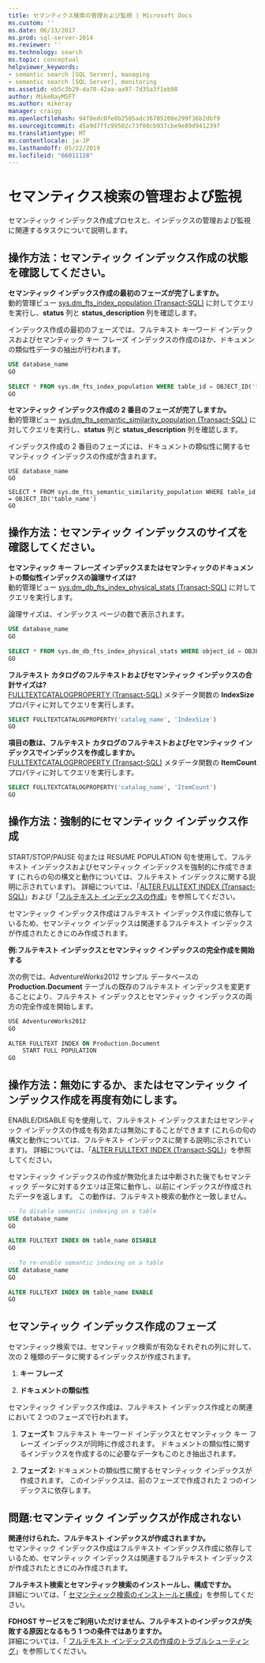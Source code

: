 ```yaml
---
title: セマンティクス検索の管理および監視 | Microsoft Docs
ms.custom: ''
ms.date: 06/13/2017
ms.prod: sql-server-2014
ms.reviewer: ''
ms.technology: search
ms.topic: conceptual
helpviewer_keywords:
- semantic search [SQL Server], managing
- semantic search [SQL Server], monitoring
ms.assetid: eb5c3b29-da70-42aa-aa97-7d35a3f1eb98
author: MikeRayMSFT
ms.author: mikeray
manager: craigg
ms.openlocfilehash: 94f8edc0fe8b2505adc36705200e299f36b2dbf9
ms.sourcegitcommit: 45a9d7ffc99502c73f08cb937cbe9e89d9412397
ms.translationtype: MT
ms.contentlocale: ja-JP
ms.lasthandoff: 05/22/2019
ms.locfileid: "66011128"
---
```

# <a name="manage-and-monitor-semantic-search"></a>セマンティクス検索の管理および監視
  セマンティック インデックス作成プロセスと、インデックスの管理および監視に関連するタスクについて説明します。  
  
##  <a name="HowToMonitorStatus"></a> 操作方法：セマンティック インデックス作成の状態を確認してください。  
 **セマンティック インデックス作成の最初のフェーズが完了しますか。**  
 動的管理ビュー [sys.dm_fts_index_population &#40;Transact-SQL&#41;](/sql/relational-databases/system-dynamic-management-views/sys-dm-fts-index-population-transact-sql) に対してクエリを実行し、**status** 列と **status_description** 列を確認します。  
  
 インデックス作成の最初のフェーズでは、フルテキスト キーワード インデックスおよびセマンティック キー フレーズ インデックスの作成のほか、ドキュメンの類似性データの抽出が行われます。  
  
```sql  
USE database_name  
GO  
  
SELECT * FROM sys.dm_fts_index_population WHERE table_id = OBJECT_ID('table_name')  
GO  
```  
  
 **セマンティック インデックス作成の 2 番目のフェーズが完了しますか。**  
 動的管理ビュー [sys.dm_fts_semantic_similarity_population &#40;Transact-SQL&#41;](/sql/relational-databases/system-dynamic-management-views/sys-dm-fts-semantic-similarity-population-transact-sql) に対してクエリを実行し、**status** 列と **status_description** 列を確認します。  
  
 インデックス作成の 2 番目のフェーズには、ドキュメントの類似性に関するセマンティック インデックスの作成が含まれます。  
  
```wql  
USE database_name  
GO  
  
SELECT * FROM sys.dm_fts_semantic_similarity_population WHERE table_id = OBJECT_ID('table_name')  
GO  
```  
  
##  <a name="HowToCheckSize"></a> 操作方法：セマンティック インデックスのサイズを確認してください。  
 **セマンティック キー フレーズ インデックスまたはセマンティックのドキュメントの類似性インデックスの論理サイズは?**  
 動的管理ビュー [sys.dm_db_fts_index_physical_stats &#40;Transact-SQL&#41;](/sql/relational-databases/system-dynamic-management-views/sys-dm-db-fts-index-physical-stats-transact-sql) に対してクエリを実行します。  
  
 論理サイズは、インデックス ページの数で表示されます。  
  
```sql  
USE database_name  
GO  
  
SELECT * FROM sys.dm_db_fts_index_physical_stats WHERE object_id = OBJECT_ID('table_name')  
GO  
```  
  
 **フルテキスト カタログのフルテキストおよびセマンティック インデックスの合計サイズは?**  
 [FULLTEXTCATALOGPROPERTY &#40;Transact-SQL&#41;](/sql/t-sql/functions/fulltextcatalogproperty-transact-sql) メタデータ関数の **IndexSize** プロパティに対してクエリを実行します。  
  
```sql  
SELECT FULLTEXTCATALOGPROPERTY('catalog_name', 'IndexSize')  
GO  
```  
  
 **項目の数は、フルテキスト カタログのフルテキストおよびセマンティック インデックスでインデックスを作成しますか。**  
 [FULLTEXTCATALOGPROPERTY &#40;Transact-SQL&#41;](/sql/t-sql/functions/fulltextcatalogproperty-transact-sql) メタデータ関数の **ItemCount** プロパティに対してクエリを実行します。  
  
```sql  
SELECT FULLTEXTCATALOGPROPERTY('catalog_name', 'ItemCount')  
GO  
```  
  
##  <a name="HowToForcePopulation"></a> 操作方法：強制的にセマンティック インデックス作成  
 START/STOP/PAUSE 句または RESUME POPULATION 句を使用して、フルテキスト インデックスおよびセマンティック インデックスを強制的に作成できます (これらの句の構文と動作については、フルテキスト インデックスに関する説明に示されています)。 詳細については、「[ALTER FULLTEXT INDEX &#40;Transact-SQL&#41;](/sql/t-sql/statements/alter-fulltext-index-transact-sql)」および「[フルテキスト インデックスの作成](../indexes/indexes.md)」を参照してください。  
  
 セマンティック インデックス作成はフルテキスト インデックス作成に依存しているため、セマンティック インデックスは関連するフルテキスト インデックスが作成されたときにのみ作成されます。  
  
 **例:フルテキスト インデックスとセマンティック インデックスの完全作成を開始する**  
  
 次の例では、AdventureWorks2012 サンプル データベースの **Production.Document** テーブルの既存のフルテキスト インデックスを変更することにより、フルテキスト インデックスとセマンティック インデックスの両方の完全作成を開始します。  
  
```vb  
USE AdventureWorks2012  
GO  
  
ALTER FULLTEXT INDEX ON Production.Document  
    START FULL POPULATION  
GO  
```  
  
##  <a name="HowToDisableIndexing"></a> 操作方法：無効にするか、またはセマンティック インデックス作成を再度有効にします。  
 ENABLE/DISABLE 句を使用して、フルテキスト インデックスまたはセマンティック インデックスの作成を有効または無効にすることができます (これらの句の構文と動作については、フルテキスト インデックスに関する説明に示されています)。 詳細については、「[ALTER FULLTEXT INDEX &#40;Transact-SQL&#41;](/sql/t-sql/statements/alter-fulltext-index-transact-sql)」を参照してください。  
  
 セマンティック インデックスの作成が無効化または中断された後でもセマンティック データに対するクエリは正常に動作し、以前にインデックスが作成されたデータを返します。 この動作は、フルテキスト検索の動作と一致しません。  
  
```sql  
-- To disable semantic indexing on a table  
USE database_name  
GO  
  
ALTER FULLTEXT INDEX ON table_name DISABLE  
GO  
  
-- To re-enable semantic indexing on a table  
USE database_name  
GO  
  
ALTER FULLTEXT INDEX ON table_name ENABLE  
GO  
```  
  
##  <a name="SemanticIndexing"></a> セマンティック インデックス作成のフェーズ  
 セマンティック検索では、セマンティック検索が有効なそれぞれの列に対して、次の 2 種類のデータに関するインデックスが作成されます。  
  
1.  **キー フレーズ**  
  
2.  **ドキュメントの類似性**  
  
 セマンティック インデックス作成は、フルテキスト インデックス作成との関連において 2 つのフェーズで行われます。  
  
1.  **フェーズ 1:** フルテキスト キーワード インデックスとセマンティック キー フレーズ インデックスが同時に作成されます。 ドキュメントの類似性に関するインデックスを作成するのに必要なデータもこのとき抽出されます。  
  
2.  **フェーズ 2:** ドキュメントの類似性に関するセマンティック インデックスが作成されます。 このインデックスは、前のフェーズで作成された 2 つのインデックスに依存します。  
  
##  <a name="BestPracticeUnderstand"></a>   
##  <a name="ProblemNotPopulated"></a> 問題:セマンティック インデックスが作成されない  
 **関連付けられた、フルテキスト インデックスが作成されますか。**  
 セマンティック インデックス作成はフルテキスト インデックス作成に依存しているため、セマンティック インデックスは関連するフルテキスト インデックスが作成されたときにのみ作成されます。  
  
 **フルテキスト検索とセマンティック検索のインストールし、構成ですか。**  
 詳細については、「 [セマンティック検索のインストールと構成](install-and-configure-semantic-search.md)」を参照してください。  
  
 **FDHOST サービスをご利用いただけません、フルテキストのインデックスが失敗する原因となるもう 1 つの条件ではありますか。**  
 詳細については、「 [フルテキスト インデックスの作成のトラブルシューティング](troubleshoot-full-text-indexing.md)」を参照してください。  
  
  
